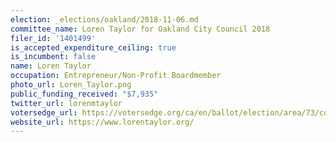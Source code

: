```yaml
---
election: _elections/oakland/2018-11-06.md
committee_name: Loren Taylor for Oakland City Council 2018
filer_id: '1401499'
is_accepted_expenditure_ceiling: true
is_incumbent: false
name: Loren Taylor
occupation: Entrepreneur/Non-Profit Boardmember
photo_url: Loren_Taylor.png
public_funding_received: "$7,935"
twitter_url: lorenmtaylor
votersedge_url: https://votersedge.org/ca/en/ballot/election/area/73/contests/contest/17341/candidate/139766?&county=alameda%20county&election_authority_id=1
website_url: https://www.lorentaylor.org/
---
```

